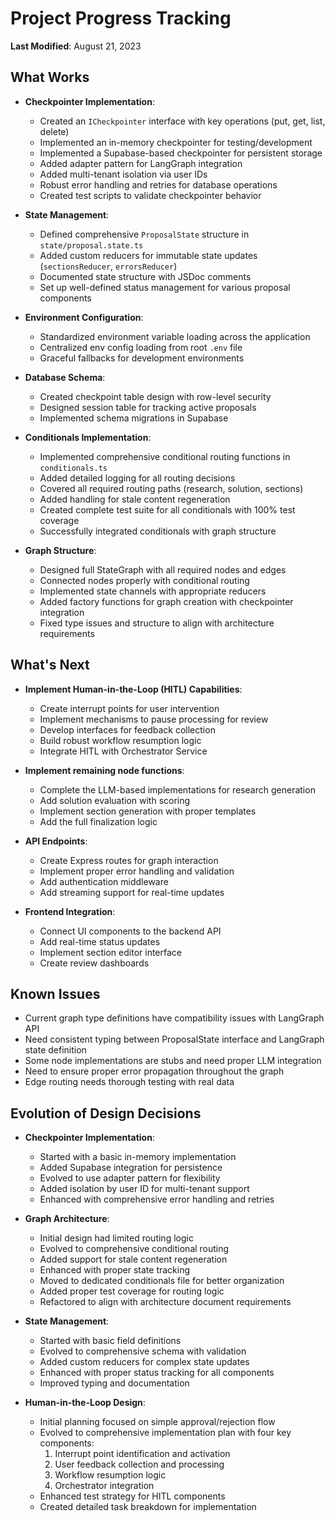 # Project Progress Tracking

**Last Modified**: August 21, 2023

## What Works

- **Checkpointer Implementation**:

  - Created an `ICheckpointer` interface with key operations (put, get, list, delete)
  - Implemented an in-memory checkpointer for testing/development
  - Implemented a Supabase-based checkpointer for persistent storage
  - Added adapter pattern for LangGraph integration
  - Added multi-tenant isolation via user IDs
  - Robust error handling and retries for database operations
  - Created test scripts to validate checkpointer behavior

- **State Management**:

  - Defined comprehensive `ProposalState` structure in `state/proposal.state.ts`
  - Added custom reducers for immutable state updates (`sectionsReducer`, `errorsReducer`)
  - Documented state structure with JSDoc comments
  - Set up well-defined status management for various proposal components

- **Environment Configuration**:

  - Standardized environment variable loading across the application
  - Centralized env config loading from root `.env` file
  - Graceful fallbacks for development environments

- **Database Schema**:

  - Created checkpoint table design with row-level security
  - Designed session table for tracking active proposals
  - Implemented schema migrations in Supabase

- **Conditionals Implementation**:

  - Implemented comprehensive conditional routing functions in `conditionals.ts`
  - Added detailed logging for all routing decisions
  - Covered all required routing paths (research, solution, sections)
  - Added handling for stale content regeneration
  - Created complete test suite for all conditionals with 100% test coverage
  - Successfully integrated conditionals with graph structure

- **Graph Structure**:
  - Designed full StateGraph with all required nodes and edges
  - Connected nodes properly with conditional routing
  - Implemented state channels with appropriate reducers
  - Added factory functions for graph creation with checkpointer integration
  - Fixed type issues and structure to align with architecture requirements

## What's Next

- **Implement Human-in-the-Loop (HITL) Capabilities**:

  - Create interrupt points for user intervention
  - Implement mechanisms to pause processing for review
  - Develop interfaces for feedback collection
  - Build robust workflow resumption logic
  - Integrate HITL with Orchestrator Service

- **Implement remaining node functions**:

  - Complete the LLM-based implementations for research generation
  - Add solution evaluation with scoring
  - Implement section generation with proper templates
  - Add the full finalization logic

- **API Endpoints**:

  - Create Express routes for graph interaction
  - Implement proper error handling and validation
  - Add authentication middleware
  - Add streaming support for real-time updates

- **Frontend Integration**:
  - Connect UI components to the backend API
  - Add real-time status updates
  - Implement section editor interface
  - Create review dashboards

## Known Issues

- Current graph type definitions have compatibility issues with LangGraph API
- Need consistent typing between ProposalState interface and LangGraph state definition
- Some node implementations are stubs and need proper LLM integration
- Need to ensure proper error propagation throughout the graph
- Edge routing needs thorough testing with real data

## Evolution of Design Decisions

- **Checkpointer Implementation**:

  - Started with a basic in-memory implementation
  - Added Supabase integration for persistence
  - Evolved to use adapter pattern for flexibility
  - Added isolation by user ID for multi-tenant support
  - Enhanced with comprehensive error handling and retries

- **Graph Architecture**:

  - Initial design had limited routing logic
  - Evolved to comprehensive conditional routing
  - Added support for stale content regeneration
  - Enhanced with proper state tracking
  - Moved to dedicated conditionals file for better organization
  - Added proper test coverage for routing logic
  - Refactored to align with architecture document requirements

- **State Management**:

  - Started with basic field definitions
  - Evolved to comprehensive schema with validation
  - Added custom reducers for complex state updates
  - Enhanced with proper status tracking for all components
  - Improved typing and documentation

- **Human-in-the-Loop Design**:
  - Initial planning focused on simple approval/rejection flow
  - Evolved to comprehensive implementation plan with four key components:
    1. Interrupt point identification and activation
    2. User feedback collection and processing
    3. Workflow resumption logic
    4. Orchestrator integration
  - Enhanced test strategy for HITL components
  - Created detailed task breakdown for implementation
